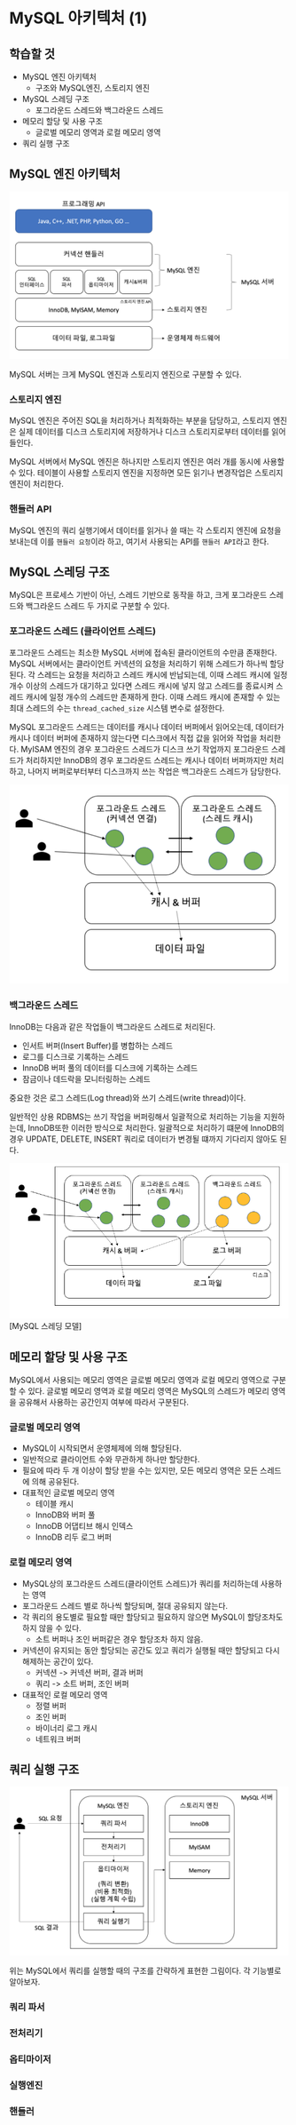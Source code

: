 # MySQL 아키텍처 (1)

## 학습할 것
- MySQL 엔진 아키텍처
    - 구조와 MySQL엔진, 스토리지 엔진
- MySQL 스레딩 구조
    - 포그라운드 스레드와 백그라운드 스레드
- 메모리 할당 및 사용 구조
    - 글로벌 메모리 영역과 로컬 메모리 영역
- 쿼리 실행 구조


## MySQL 엔진 아키텍처

![](/img/MySQL_Architecture.png)

MySQL 서버는 크게 MySQL 엔진과 스토리지 엔진으로 구분할 수 있다.

### 스토리지 엔진
MySQL 엔진은 주어진 SQL을 처리하거나 최적화하는 부분을 담당하고, 스토리지 엔진은 실제 데이터를 디스크 스토리지에 저장하거나 디스크 스토리지로부터 데이터를 읽어들인다.

MySQL 서버에서 MySQL 엔진은 하나지만 스토리지 엔진은 여러 개를 동시에 사용할 수 있다. 테이블이 사용할 스토리지 엔진을 지정하면 모든 읽기나 변경작업은 스토리지 엔진이 처리한다.

### 핸들러 API
MySQL 엔진의 쿼리 실행기에서 데이터를 읽거나 쓸 때는 각 스토리지 엔진에 요청을 보내는데 이를 `핸들러 요청`이라 하고, 여기서 사용되는 API를 `핸들러 API`라고 한다.

## MySQL 스레딩 구조
MySQL은 프로세스 기반이 아닌, 스레드 기반으로 동작을 하고, 크게 포그라운드 스레드와 백그라운드 스레드 두 가지로 구분할 수 있다.

### 포그라운드 스레드 (클라이언트 스레드)
포그라운드 스레드는 최소한 MySQL 서버에 접속된 클라이언트의 수만큼 존재한다. MySQL 서버에서는 클라이언트 커넥션의 요청을 처리하기 위해 스레드가 하나씩 할당된다. 각 스레드는 요청을 처리하고 스레드 캐시에 반납되는데, 이때 스레드 캐시에 일정 개수 이상의 스레드가 대기하고 있다면 스레드 캐시에 넣지 않고 스레드를 종료시켜 스레드 캐시에 일정 개수의 스레드만 존재하게 한다. 이때 스레드 캐시에 존재할 수 있는 최대 스레드의 수는 `thread_cached_size` 시스템 변수로 설정한다. 

MySQL 포그라운드 스레드는 데이터를 캐시나 데이터 버퍼에서 읽어오는데, 데이터가 캐시나 데이터 버퍼에 존재하지 않는다면 디스크에서 직접 값을 읽어와 작업을 처리한다.
MyISAM 엔진의 경우 포그라운드 스레드가 디스크 쓰기 작업까지 포그라운드 스레드가 처리하지만 InnoDB의 경우 포그라운드 스레드는 캐시나 데이터 버퍼까지만 처리하고, 나머지 버퍼로부터부터 디스크까지 쓰는 작업은 백그라운드 스레드가 담당한다.

![](/img/MySQL_foregroundthread.png)

### 백그라운드 스레드
InnoDB는 다음과 같은 작업들이 백그라운드 스레드로 처리된다.
- 인서트 버퍼(Insert Buffer)를 병합하는 스레드
- 로그를 디스크로 기록하는 스레드
- InnoDB 버퍼 풀의 데이터를 디스크에 기록하는 스레드
- 잠금이나 데드락을 모니터링하는 스레드

중요한 것은 로그 스레드(Log thread)와 쓰기 스레드(write thread)이다. 

일반적인 상용 RDBMS는 쓰기 작업을 버퍼링해서 일괄적으로 처리하는 기능을 지원하는데, InnoDB또한 이러한 방식으로 처리한다. 일괄적으로 처리하기 떄문에 InnoDB의 경우 UPDATE, DELETE, INSERT 쿼리로 데이터가 변경될 떄까지 기다리지 않아도 된다.

![MySQL 스레딩 모델](/img/MySQL_threadingmodel.png)
[MySQL 스레딩 모델]

## 메모리 할당 및 사용 구조
MySQL에서 사용되는 메모리 영역은 글로벌 메모리 영역과 로컬 메모리 영역으로 구분할 수 있다. 글로벌 메모리 영역과 로컬 메모리 영역은 MySQL의 스레드가 메모리 영역을 공유해서 사용하는 공간인지 여부에 따라서 구분된다.

### 글로벌 메모리 영역

- MySQL이 시작되면서 운영체제에 의해 할당된다.
- 일반적으로 클라이언트 수와 무관하게 하나만 할당한다.
- 필요에 따라 두 개 이상이 할당 받을 수는 있지만, 모든 메모리 영역은 모든 스레드에 의해 공유된다.
- 대표적인 글로벌 메모리 영역
    - 테이블 캐시
    - InnoDB와 버퍼 풀
    - InnoDB 어댑티브 해시 인덱스
    - InnoDB 리두 로그 버퍼

### 로컬 메모리 영역

- MySQL상의 포그라운드 스레드(클라이언트 스레드)가 쿼리를 처리하는데 사용하는 영역
- 포그라운드 스레드 별로 하나씩 할당되며, 절대 공유되지 않는다.
- 각 쿼리의 용도별로 필요할 때만 할당되고 필요하지 않으면 MySQL이 할당조차도 하지 않을 수 있다.
    - 소트 버퍼나 조인 버퍼같은 경우 할당조차 하지 않음.
- 커넥션이 유지되는 동안 할당되는 공간도 있고 쿼리가 실행될 때만 할당되고 다시 해제하는 공간이 있다.
    - 커넥션 -> 커넥션 버퍼, 결과 버퍼
    - 쿼리 -> 소트 버퍼, 조인 버퍼
- 대표적인 로컬 메모리 영역
    - 정렬 버퍼
    - 조인 버퍼
    - 바이너리 로그 캐시
    - 네트워크 버퍼


## 쿼리 실행 구조

![](/img/MySQL_Query.png)

위는 MySQL에서 쿼리를 실행할 때의 구조를 간략하게 표현한 그림이다. 각 기능별로 알아보자.

### 쿼리 파서
### 전처리기
### 옵티마이저
### 실행엔진
### 핸들러